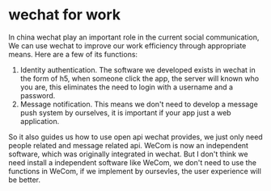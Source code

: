 # wechat for work

In china wechat play an important role in the current social communication, We can use wechat to improve our work efficiency through appropriate means.  Here are a few of its functions:

1. Identity authentication. The software we developed exists in wechat in the form of h5, when someone click the app, the server will known who you are, this eliminates the need to login with a username and a password.
2. Message notification. This means we don't need to develop a message push system by ourselves, it is important if your app just a web application.

So it also guides us how to use open api wechat provides, we just only need people related and message related api. WeCom is now an independent software, which was originally integrated in wechat. But I don't think we need install a independent software like WeCom, we don't need to use the functions in WeCom, if we implement by oursevles, the user experience will be better. 